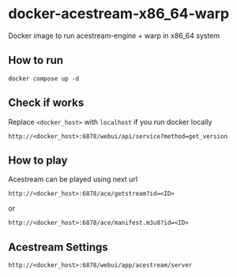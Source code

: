# docker-acestream-x86_64-warp

Docker image to run acestream-engine + warp in x86_64 system

## How to run
```
docker compose up -d
```

## Check if works
Replace ``<docker_host>`` with ``localhost`` if you run docker locally
```
http://<docker_host>:6878/webui/api/service?method=get_version
```

## How to play
Acestream can be played using next url
```
http://<docker_host>:6878/ace/getstream?id=<ID>
```
or

```
http://<docker_host>:6878/ace/manifest.m3u8?id=<ID>
```

## Acestream Settings
```
http://<docker_host>:6878/webui/app/acestream/server
```
